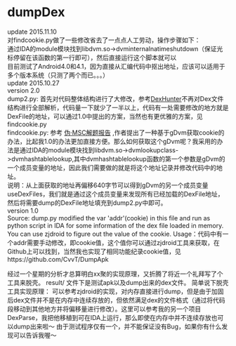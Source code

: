 # dumpDex
update 2015.11.10<br>
对findcookie.py做了一些修改省去了一点点人工劳动，操作步骤如下：<br>
通过IDA的module模块找到libdvm.so->dvminternalnatimeshutdown（保证光标停留在该函数的第一行即可），然后直接运行这个脚本就可以<br>
目前测试了Android4.0和4.1，因为直接从汇编代码中抠出地址，应该可以适用于多个版本系统（只测了两个而已。。。）<br>
update 2015.10.27<br>
version 2.0<br>
dump2.py: 首先对代码整体结构进行了大修改，参考[DexHunter](https://github.com/zyq8709/DexHunter)不再对Dex文件结构进行全部解析，代码量一下就少了一半以上，代码有一处需要修改的地方就是DexFile的地址，可以通过1.0中提出的方案，当然也有更优雅的方案，见findcookie.py<br>
findcookie.py: 参考 [伪·MSC解题报告](http://bbs.pediy.com/showthread.php?t=197244) ,作者提出了一种基于gDvm获取cookie的办法，比起我1.0的办法更加直接方便。那么如何获取这个gDvm呢？我采用的办法是通过IDA的module模块找到libdvm.so->dvmlookupclass->dvmhashtablelookup,其中dvmhashtablelookup函数的第一个参数是gDvm的一个成员变量的地址，因此我们需要做的就是将这个地址记录并修改代码中的地址。<br>
说明：从上面获取的地址再偏移640字节可以得到gDvm的另一个成员变量useDexFiles，我们就是通过这个成员变量来发现所有已经加载的DexFile地址，然后将需要dump的DexFile地址填充到dump2.py中即可。<br>
version 1.0<br>
Source: dump.py modified the var 'addr'(cookie) in this file and run as python script in IDA for some information of the dex file loaded in memory. You can use zjdroid to figure out the value of the cookie.
Usage：代码中有一个addr需要手动修改，即cookie值，这个值你可以通过zjdroid工具来获取，在Github上可以找到，当然我也实现了相同功能纪录cookie值，见https://github.com/CvvT/DumpApk

经过一个星期的分析才总算明白xx聚的实现原理，又折腾了将近一个礼拜写了个工具来脱壳。 result/ 文件下是测试apk以及dump出来的dex文件。
简单说下脱壳工具实现原理： 可以参考zjdroid的实现，对内存直接进行dump，但是由于加固后dex文件并不是在内存中连续存放的，但依然满足dex的文件格式（通过将代码段移动到其他地方并将偏移量进行修改）。这里可以参考我的另一个项目DexParse，我把他移植到可在IDA上运行，那么即使在内存中并不连续存放也可以dump出来啦～
由于测试程序仅有一个，并不能保证没有Bug，如果你有什么发现可以告诉我喔～

